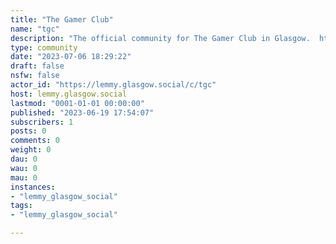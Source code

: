 ```yaml
---
title: "The Gamer Club" 
name: "tgc"
description: "The official community for The Gamer Club in Glasgow.  https://www.thegamerclub.co.uk"
type: community
date: "2023-07-06 18:29:22"
draft: false
nsfw: false
actor_id: "https://lemmy.glasgow.social/c/tgc"
host: lemmy.glasgow.social
lastmod: "0001-01-01 00:00:00"
published: "2023-06-19 17:54:07"
subscribers: 1
posts: 0
comments: 0
weight: 0
dau: 0
wau: 0
mau: 0
instances:
- "lemmy_glasgow_social"
tags: 
- "lemmy_glasgow_social"

---
```

